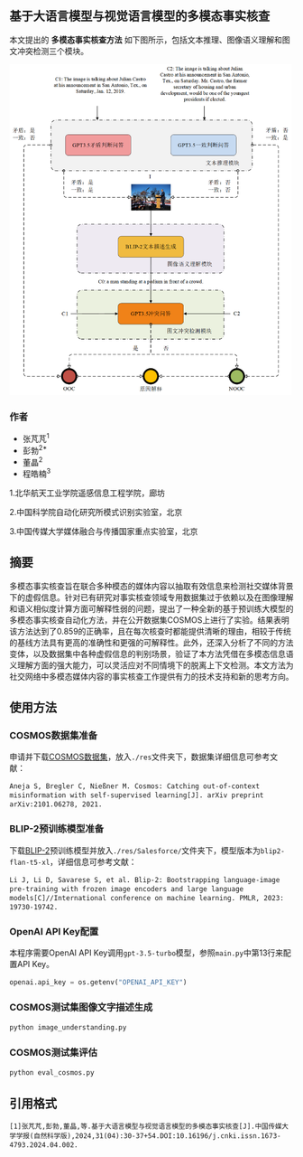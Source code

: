 ## 基于大语言模型与视觉语言模型的多模态事实核查

本文提出的 **多模态事实核查方法** 如下图所示，包括文本推理、图像语义理解和图文冲突检测三个模块。

<img src="res/workflow.png" width="500" height="auto" alt="本文方法工作流图">

### 作者
- 张芃芃<sup>1</sup>
- 彭勃<sup>2*</sup>
- 董晶<sup>2</sup>
- 程皓楠<sup>3</sup>

1.北华航天工业学院遥感信息工程学院，廊坊

2.中国科学院自动化研究所模式识别实验室，北京

3.中国传媒大学媒体融合与传播国家重点实验室，北京

## 摘要
多模态事实核查旨在联合多种模态的媒体内容以抽取有效信息来检测社交媒体背景下的虚假信息。针对已有研究对事实核查领域专用数据集过于依赖以及在图像理解和语义相似度计算方面可解释性弱的问题，提出了一种全新的基于预训练大模型的多模态事实核查自动化方法，并在公开数据集COSMOS上进行了实验。结果表明该方法达到了0.859的正确率，且在每次核查时都能提供清晰的理由，相较于传统的基线方法具有更高的准确性和更强的可解释性。此外，还深入分析了不同的方法变体，以及数据集中各种虚假信息的判别场景，验证了本方法凭借在多模态信息语义理解方面的强大能力，可以灵活应对不同情境下的脱离上下文检测。本文方法为社交网络中多模态媒体内容的事实核查工作提供有力的技术支持和新的思考方向。

## 使用方法

### COSMOS数据集准备
申请并下载[COSMOS数据集](https://github.com/detecting-cheapfakes/detecting-cheapfakes-code)，放入`./res`文件夹下，数据集详细信息可参考文献：

```
Aneja S, Bregler C, Nießner M. Cosmos: Catching out-of-context misinformation with self-supervised learning[J]. arXiv preprint arXiv:2101.06278, 2021.
```

### BLIP-2预训练模型准备
下载[BLIP-2](https://github.com/salesforce/LAVIS/tree/main/projects/blip2)预训练模型并放入`./res/Salesforce/`文件夹下，模型版本为`blip2-flan-t5-xl`，详细信息可参考文献：

```
Li J, Li D, Savarese S, et al. Blip-2: Bootstrapping language-image pre-training with frozen image encoders and large language models[C]//International conference on machine learning. PMLR, 2023: 19730-19742.
```

### OpenAI API Key配置
本程序需要OpenAI API Key调用`gpt-3.5-turbo`模型，参照`main.py`中第13行来配置API Key。
```python
openai.api_key = os.getenv("OPENAI_API_KEY")
```

### COSMOS测试集图像文字描述生成

```bash
python image_understanding.py
```

### COSMOS测试集评估

```bash
python eval_cosmos.py
```

## 引用格式
```
[1]张芃芃,彭勃,董晶,等.基于大语言模型与视觉语言模型的多模态事实核查[J].中国传媒大学学报(自然科学版),2024,31(04):30-37+54.DOI:10.16196/j.cnki.issn.1673-4793.2024.04.002.
```
